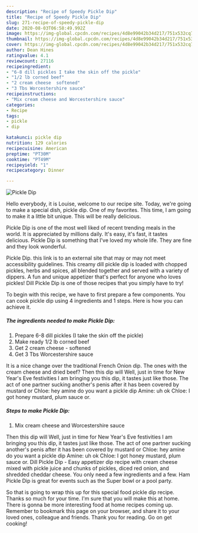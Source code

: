 ```yaml
---
description: "Recipe of Speedy Pickle Dip"
title: "Recipe of Speedy Pickle Dip"
slug: 271-recipe-of-speedy-pickle-dip
date: 2020-08-03T06:58:49.992Z
image: https://img-global.cpcdn.com/recipes/4d8e99042b34d217/751x532cq70/pickle-dip-recipe-main-photo.jpg
thumbnail: https://img-global.cpcdn.com/recipes/4d8e99042b34d217/751x532cq70/pickle-dip-recipe-main-photo.jpg
cover: https://img-global.cpcdn.com/recipes/4d8e99042b34d217/751x532cq70/pickle-dip-recipe-main-photo.jpg
author: Dean Hines
ratingvalue: 4.1
reviewcount: 27116
recipeingredient:
- "6-8 dill pickles I take the skin off the pickle"
- "1/2 lb corned beef"
- "2 cream cheese  softened"
- "3 Tbs Worcestershire sauce"
recipeinstructions:
- "Mix cream cheese and Worcestershire sauce"
categories:
- Recipe
tags:
- pickle
- dip

katakunci: pickle dip 
nutrition: 129 calories
recipecuisine: American
preptime: "PT30M"
cooktime: "PT49M"
recipeyield: "1"
recipecategory: Dinner

---
```



![Pickle Dip](https://img-global.cpcdn.com/recipes/4d8e99042b34d217/751x532cq70/pickle-dip-recipe-main-photo.jpg)

Hello everybody, it is Louise, welcome to our recipe site. Today, we're going to make a special dish, pickle dip. One of my favorites. This time, I am going to make it a little bit unique. This will be really delicious.

Pickle Dip is one of the most well liked of recent trending meals in the world. It is appreciated by millions daily. It's easy, it's fast, it tastes delicious. Pickle Dip is something that I've loved my whole life. They are fine and they look wonderful.

Pickle Dip. this link is to an external site that may or may not meet accessibility guidelines. This creamy dill pickle dip is loaded with chopped pickles, herbs and spices, all blended together and served with a variety of dippers. A fun and unique appetizer that&#39;s perfect for anyone who loves pickles! Dill Pickle Dip is one of those recipes that you simply have to try!


To begin with this recipe, we have to first prepare a few components. You can cook pickle dip using 4 ingredients and 1 steps. Here is how you can achieve it.

<!--inarticleads1-->

##### The ingredients needed to make Pickle Dip:

1. Prepare 6-8 dill pickles (I take the skin off the pickle)
1. Make ready 1/2 lb corned beef
1. Get 2 cream cheese - softened
1. Get 3 Tbs Worcestershire sauce


It is a nice change over the traditional French Onion dip. The ones with the cream cheese and dried beef? Then this dip will Well, just in time for New Year&#39;s Eve festivities I am bringing you this dip, it tastes just like those. The act of one partner sucking another&#39;s penis after it has been covered by mustard or Chloe: hey amine do you want a pickle dip Amine: uh ok Chloe: I got honey mustard, plum sauce or. 

<!--inarticleads2-->

##### Steps to make Pickle Dip:

1. Mix cream cheese and Worcestershire sauce


Then this dip will Well, just in time for New Year&#39;s Eve festivities I am bringing you this dip, it tastes just like those. The act of one partner sucking another&#39;s penis after it has been covered by mustard or Chloe: hey amine do you want a pickle dip Amine: uh ok Chloe: I got honey mustard, plum sauce or. Dill Pickle Dip - Easy appetizer dip recipe with cream cheese mixed with pickle juice and chunks of pickles, diced red onion, and shredded cheddar cheese. You only need a few ingredients and a few. Ham Pickle Dip is great for events such as the Super bowl or a pool party. 

So that is going to wrap this up for this special food pickle dip recipe. Thanks so much for your time. I'm sure that you will make this at home. There is gonna be more interesting food at home recipes coming up. Remember to bookmark this page on your browser, and share it to your loved ones, colleague and friends. Thank you for reading. Go on get cooking!
